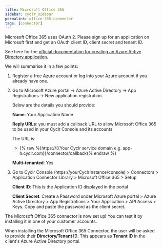 ```yaml
---
title: Microsoft Office 365
sidebar: cyclr_sidebar
permalink: office-365-connector
tags: [connector]
---
```


Microsoft Office 365 uses OAuth 2. Please sign up for an application on Microsoft first and get an OAuth client ID, client secret and tenant ID.

See here for the [official documentation for creating an Azure Active Directory application](https://docs.microsoft.com/en-us/azure/active-directory/develop/active-directory-integrating-applications).

We will summarise it in a few points:

1. Register a free Azure account or log into your Azure account if you already have one.
2. Go to Microsoft Azure portal -> Azure Active Directory -> App Registrations -> New application registration.

   Below are the details you should provide:

   **Name**: Your Application Name

   **Reply URLs**: you must add a callback URL to allow Microsoft Office 365 to be used in your Cyclr Console and its accounts.

   The URL is:

   * {% raw %}https://{{Your Cyclr service domain e.g. app-h.cyclr.com}}/connector/callback{% endraw %}

   **Multi-tenanted**: Yes

3. Go to Cyclr Console (https://yourCyclrInstance/console) > Connectors > Application Connector Library > Microsoft Office 365 > Setup

   **Client ID**: This is the Application ID displayed in the portal

   **Client Secret**: Create a Password under Microsoft Azure portal > Azure Active Directory > App Registrations > Your Application > API Access > Keys. Copy and paste the password as the client secret.
   

The Microsoft Office 365 connector is now set up! You can test it by installing it in one of your customer accounts.


When installing the Microsoft Office 365 Connector, the user will be asked to provide their **Directory/Tenant ID**. This appears as **Tenant ID** in the client's Azure Active Directory portal.

